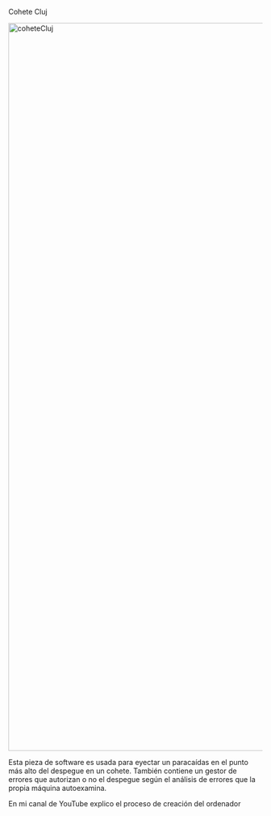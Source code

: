 Cohete Cluj

<img width="1440" alt="coheteCluj" src="https://user-images.githubusercontent.com/77785688/216456645-0d9f7bde-0b69-43ca-a362-4ee00973fff9.png">

Esta pieza de software es usada para eyectar un paracaídas en el punto más alto del despegue en un cohete. También contiene un gestor de errores que autorizan o no el despegue según el análisis de errores que la propia máquina autoexamina.

En mi canal de YouTube explico el proceso de creación del ordenador
